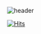 ![header](https://capsule-render.vercel.app/api?type=wave&color=auto&height=300&section=header&text=Welcom%20GOGOYS&fontSize=90)

[![Hits](https://hits.seeyoufarm.com/api/count/incr/badge.svg?url=https://github.com/GOGOYS)](https://github.com/GOGOYS)                    